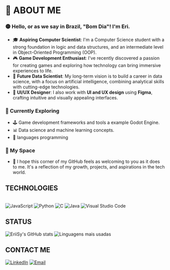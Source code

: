 # 👋 ABOUT ME

### 🟡 Hello, or as we say in Brazil, "Bom Dia"! I'm Eri.

- 🎓 **Aspiring Computer Scientist**: I'm a Computer Science student with a strong foundation in logic and data structures, and an intermediate level in Object-Oriented Programming (OOP).
- 🎮 **Game Development Enthusiast**: I've recently discovered a passion for creating games and exploring how technology can bring immersive experiences to life.  
- 🤖 **Future Data Scientist**: My long-term vision is to build a career in data science, with a focus on artificial intelligence, combining analytical skills with cutting-edge technologies.  
- 🎨 **UI/UX Designer**: I also work with **UI and UX design** using **Figma**, crafting intuitive and visually appealing interfaces.  

### 🌱 Currently Exploring
- 🕹️ Game development frameworks and tools a example Godot Engine.  
- 📊 Data science and machine learning concepts.
- 🧩 languages ​​programming  

### 🤝 My Space
- 🏡 I hope this corner of my GitHub feels as welcoming to you as it does to me. It's a reflection of my growth, projects, and aspirations in the tech world.


## TECHNOLOGIES 

<div style = "display: inline_block"><br/>
    <img aling="center" alt="JavaScript"src = "https://img.shields.io/badge/JavaScript-323330?style=for-the-badge&logo=javascript&logoColor=F7DF1E"/>
    <img aling="center" alt="Python"src = "https://img.shields.io/badge/Python-3776AB?style=for-the-badge&logo=python&logoColor=white"/>
    <img aling="center" alt="C"src = "https://img.shields.io/badge/C-00599C?style=for-the-badge&logo=c&logoColor=white"/>
    <img aling="center" alt="Java"src = "https://img.shields.io/badge/Java-ED8B00?style=for-the-badge&logo=openjdk&logoColor=white"/>
    <img aling="center" alt="Visual Studio Code"src = "https://img.shields.io/badge/Visual_Studio_Code-0078D4?style=for-the-badge&logo=visual%20studio%20code&logoColor=white"/>
</div>

## STATUS
![EriiSy's GitHub stats](https://github-readme-stats.vercel.app/api?username=EriiSy&show_icons=true&theme=dark)
![Linguagens mais usadas](https://github-readme-stats.vercel.app/api/top-langs/?username=EriiSy&layout=compact&theme=radical)

## CONTACT ME
[![LinkedIn](https://img.shields.io/badge/-LinkedIn-blue?style=flat-square&logo=Linkedin&logoColor=white)](https://linkedin.com/in/seu-usuario)
[![Email](https://img.shields.io/badge/-Email-D14836?style=flat-square&logo=Gmail&logoColor=white)](mailto:Erysy77@gmail.com)

